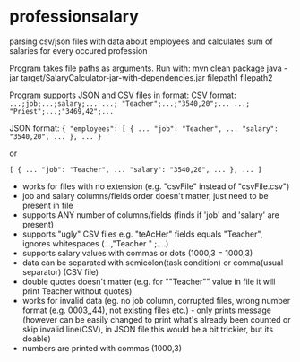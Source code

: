 # professionsalary
  parsing csv/json files with data about employees and calculates sum of salaries for every occured profession

Program takes file paths as arguments.
Run with:
mvn clean package
java -jar target/SalaryCalculator-jar-with-dependencies.jar filepath1 filepath2

Program supports JSON and CSV files in format:
CSV format:
`...;job;...;salary;...
...; "Teacher";...;"3540,20";...
...; "Priest";...;"3469,42";...`



JSON format:
`{
  "employees": [
    {
	...
      "job": "Teacher",
	...
      "salary": "3540,20",
	...
    },
    ...
}`

or

`[
    {
	...
      "job": "Teacher",
	...
      "salary": "3540,20",
	...
    },
    ...
]
`

- works for files with no extension (e.g. "csvFile" instead of "csvFile.csv")
- job and salary columns/fields order doesn't matter, just need to be present in file
- supports ANY number of columns/fields (finds if 'job' and 'salary' are present)
- supports "ugly" CSV files e.g. "teAcHer" fields equals "Teacher", ignores whitespaces (...,"Teacher      "        ;....)
- supports salary values with commas or dots (1000,3 = 1000,3)
- data can be separated with semicolon(task condition) or comma(usual separator) (CSV file)
- double quotes doesn't matter (e.g. for ""Teacher"" value in file it will print Teacher without quotes)
- works for invalid data (eg. no job column, corrupted files, wrong number format (e.g. 0003,,44), not existing files etc.) - only prints message
(however can be easily changed to print what's already been counted or skip invalid line(CSV), in JSON file this would be a bit trickier, but its doable)
- numbers are printed with commas (1000,3)

